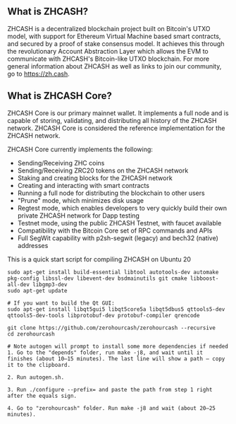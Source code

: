 What is ZHCASH?
-------------

ZHCASH is a decentralized blockchain project built on Bitcoin's UTXO model, with support for Ethereum Virtual Machine based smart contracts, and secured by a proof of stake consensus model. It achieves this through the revolutionary Account Abstraction Layer which allows the EVM to communicate with ZHCASH's Bitcoin-like UTXO blockchain. For more general information about ZHCASH as well as links to join our community, go to https://zh.cash.

What is ZHCASH Core?
------------------

ZHCASH Core is our primary mainnet wallet. It implements a full node and is capable of storing, validating, and distributing all history of the ZHCASH network. ZHCASH Core is considered the reference implementation for the ZHCASH network. 

ZHCASH Core currently implements the following:

* Sending/Receiving ZHC coins
* Sending/Receiving ZRC20 tokens on the ZHCASH network
* Staking and creating blocks for the ZHCASH network
* Creating and interacting with smart contracts
* Running a full node for distributing the blockchain to other users
* "Prune" mode, which minimizes disk usage
* Regtest mode, which enables developers to very quickly build their own private ZHCASH network for Dapp testing
* Testnet mode, using the public ZHCASH Testnet, with faucet available
* Compatibility with the Bitcoin Core set of RPC commands and APIs
* Full SegWit capability with p2sh-segwit (legacy) and bech32 (native) addresses

This is a quick start script for compiling ZHCASH on Ubuntu 20

    sudo apt-get install build-essential libtool autotools-dev automake pkg-config libssl-dev libevent-dev bsdmainutils git cmake libboost-all-dev libgmp3-dev
    sudo apt-get update

    # If you want to build the Qt GUI:
    sudo apt-get install libqt5gui5 libqt5core5a libqt5dbus5 qttools5-dev qttools5-dev-tools libprotobuf-dev protobuf-compiler qrencode

    git clone https://github.com/zerohourcash/zerohourcash --recursive
    cd zerohourcash

    # Note autogen will prompt to install some more dependencies if needed
    1. Go to the "depends" folder, run make -j8, and wait until it finishes (about 10–15 minutes). The last line will show a path — copy it to the clipboard.

    2. Run autogen.sh.

    3. Run ./configure --prefix= and paste the path from step 1 right after the equals sign.

    4. Go to "zerohourcash" folder. Run make -j8 and wait (about 20–25 minutes).
    
